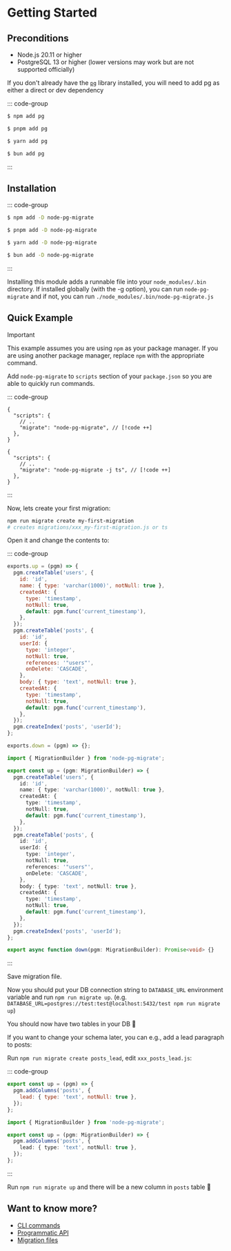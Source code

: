 # Getting Started

## Preconditions

- Node.js 20.11 or higher
- PostgreSQL 13 or higher (lower versions may work but are not supported officially)

If you don't already have the [`pg`](https://node-postgres.com/) library installed, you will need to add pg as either a
direct or dev dependency

::: code-group

```sh [npm]
$ npm add pg
```

```sh [pnpm]
$ pnpm add pg
```

```sh [yarn]
$ yarn add pg
```

```sh [bun]
$ bun add pg
```

:::

## Installation

::: code-group

```sh [npm]
$ npm add -D node-pg-migrate
```

```sh [pnpm]
$ pnpm add -D node-pg-migrate
```

```sh [yarn]
$ yarn add -D node-pg-migrate
```

```sh [bun]
$ bun add -D node-pg-migrate
```

:::

Installing this module adds a runnable file into your `node_modules/.bin` directory. If installed globally (with the -g
option), you can run `node-pg-migrate` and if not, you can run `./node_modules/.bin/node-pg-migrate.js`

## Quick Example

> [!IMPORTANT]
> This example assumes you are using `npm` as your package manager. If you are using another package manager, replace
> `npm` with the appropriate command.

Add `node-pg-migrate` to `scripts` section of your `package.json` so you are able to quickly run commands.

::: code-group

```jsonc [JavaScript]
{
  "scripts": {
    // ..
    "migrate": "node-pg-migrate", // [!code ++]
  },
}
```

```jsonc [TypeScript]
{
  "scripts": {
    // ..
    "migrate": "node-pg-migrate -j ts", // [!code ++]
  },
}
```

:::

Now, lets create your first migration:

```bash
npm run migrate create my-first-migration
# creates migrations/xxx_my-first-migration.js or ts
```

Open it and change the contents to:

::: code-group

```js [JavaScript]
exports.up = (pgm) => {
  pgm.createTable('users', {
    id: 'id',
    name: { type: 'varchar(1000)', notNull: true },
    createdAt: {
      type: 'timestamp',
      notNull: true,
      default: pgm.func('current_timestamp'),
    },
  });
  pgm.createTable('posts', {
    id: 'id',
    userId: {
      type: 'integer',
      notNull: true,
      references: '"users"',
      onDelete: 'CASCADE',
    },
    body: { type: 'text', notNull: true },
    createdAt: {
      type: 'timestamp',
      notNull: true,
      default: pgm.func('current_timestamp'),
    },
  });
  pgm.createIndex('posts', 'userId');
};

exports.down = (pgm) => {};
```

```ts [TypeScript]
import { MigrationBuilder } from 'node-pg-migrate';

export const up = (pgm: MigrationBuilder) => {
  pgm.createTable('users', {
    id: 'id',
    name: { type: 'varchar(1000)', notNull: true },
    createdAt: {
      type: 'timestamp',
      notNull: true,
      default: pgm.func('current_timestamp'),
    },
  });
  pgm.createTable('posts', {
    id: 'id',
    userId: {
      type: 'integer',
      notNull: true,
      references: '"users"',
      onDelete: 'CASCADE',
    },
    body: { type: 'text', notNull: true },
    createdAt: {
      type: 'timestamp',
      notNull: true,
      default: pgm.func('current_timestamp'),
    },
  });
  pgm.createIndex('posts', 'userId');
};

export async function down(pgm: MigrationBuilder): Promise<void> {}
```

:::

Save migration file.

Now you should put your DB connection string to `DATABASE_URL` environment variable and run `npm run migrate up`.
(e.g. `DATABASE_URL=postgres://test:test@localhost:5432/test npm run migrate up`)

You should now have two tables in your DB :tada:

If you want to change your schema later, you can e.g., add a lead paragraph to posts:

Run `npm run migrate create posts_lead`, edit `xxx_posts_lead.js`:

::: code-group

```js [JavaScript]
export const up = (pgm) => {
  pgm.addColumns('posts', {
    lead: { type: 'text', notNull: true },
  });
};
```

```ts [TypeScript]
import { MigrationBuilder } from 'node-pg-migrate';

export const up = (pgm: MigrationBuilder) => {
  pgm.addColumns('posts', {
    lead: { type: 'text', notNull: true },
  });
};
```

:::

Run `npm run migrate up` and there will be a new column in `posts` table :tada:

## Want to know more?

- [CLI commands](/cli)
- [Programmatic API](/api)
- [Migration files](/migrations/)
